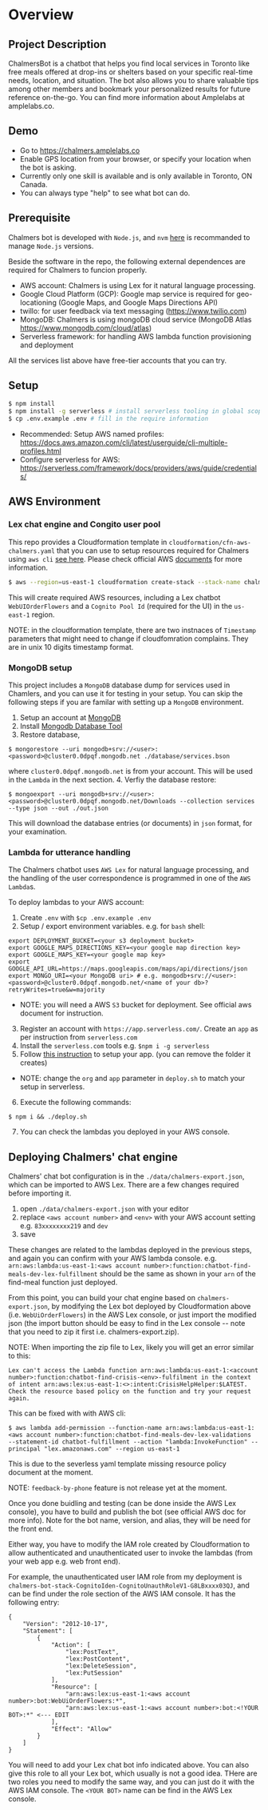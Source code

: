 # Overview

## Project Description

ChalmersBot is a chatbot that helps you find local services in Toronto like free meals offered at drop-ins or shelters based on your specific real-time needs, location, and situation. The bot also allows you to share valuable tips among other members and bookmark your personalized results for future reference on-the-go. You can find more information about Amplelabs at amplelabs.co.

## Demo

- Go to https://chalmers.amplelabs.co
- Enable GPS location from your browser, or specify your location when the bot is asking.
- Currently only one skill is available and is only available in Toronto, ON Canada.
- You can always type "help" to see what bot can do.

## Prerequisite

Chalmers bot is developed with `Node.js`, and `nvm` [here](https://github.com/nvm-sh/nvm) is recommanded to manage `Node.js` versions.

Beside the software in the repo, the following external dependences are required for Chalmers to funcion properly.
- AWS account: Chalmers is using Lex for it natural language processing.
- Google Cloud Platform (GCP): Google map service is required for geo-locationing (Google Maps, and Google Maps Directions API)
- twillo: for user feedback via text messaging (https://www.twilio.com)
- MongoDB: Chalmers is using mongoDB cloud service (MongoDB Atlas https://www.mongodb.com/cloud/atlas)
- Serverless framework: for handling AWS lambda function provisioning and deployment

All the services list above have free-tier accounts that you can try.

## Setup

```bash
$ npm install
$ npm install -g serverless # install serverless tooling in global scope (https://www.serverless.com/framework/docs/)
$ cp .env.example .env # fill in the require information
```
- Recommended: Setup AWS named profiles: https://docs.aws.amazon.com/cli/latest/userguide/cli-multiple-profiles.html
- Configure serverless for AWS: https://serverless.com/framework/docs/providers/aws/guide/credentials/

## AWS Environment

### Lex chat engine and Congito user pool

This repo provides a Cloudformation template in `cloudformation/cfn-aws-chalmers.yaml` that you can use to setup resources required for Chalmers using `aws cli` [see here](https://aws.amazon.com/cli/). Please check official AWS [documents](https://docs.aws.amazon.com/cli/latest/reference/cloudformation/index.html) for more information.

```bash
$ aws --region=us-east-1 cloudformation create-stack --stack-name chalmers-bot-stack --template-body file://./cloudformation/cfn-aws-chalmers.yaml --capabilities CAPABILITY_IAM
```

This will create required AWS resources, including a Lex chatbot `WebUIOrderFlowers` and a `Cognito Pool Id` (required for the UI) in the `us-east-1` region.  

NOTE: in the cloudformation template, there are two instnaces of `Timestamp` parameters that might need to change if cloudfomration complains. They are in unix 10 digits timestamp format.

### MongoDB setup
This project includes a `MongoDB` database dump for services used in Chamlers, and you can use it for testing in your setup. You can skip the following steps if you are familar with setting up a `MongoDB` environment.

1. Setup an account at [MongoDB](https://cloud.mongodb.com)
2. Install [Mongodb Database Tool](https://docs.mongodb.com/database-tools/)
3. Restore database,
```
$ mongorestore --uri mongodb+srv://<user>:<password>@cluster0.0dpqf.mongodb.net ./database/services.bson
```
where `cluster0.0dpqf.mongodb.net` is from your account. This will be used in the `Lambda` in the next section.
4. Verfiy the database restore:
```
$ mongoexport --uri mongodb+srv://<user>:<password>@cluster0.0dpqf.mongodb.net/Downloads --collection services --type json --out ./out.json
```
This will download the database entries (or documents) in `json` format, for your examination.

### Lambda for utterance handling

The Chalmers chatbot uses `AWS Lex` for natural language processing, and the handling of the user correspondence is programmed in one of the `AWS Lambda`s.

To deploy lambdas to your AWS account:
1. Create `.env` with `$cp .env.example .env`
2. Setup / export environment variables. e.g. for `bash` shell:
```  
export DEPLOYMENT_BUCKET=<your s3 deployment bucket>
export GOOGLE_MAPS_DIRECTIONS_KEY=<your google map direction key>
export GOOGLE_MAPS_KEY=<your google map key>
export GOOGLE_API_URL=https://maps.googleapis.com/maps/api/directions/json
export MONGO_URI=<your MongoDB uri> # e.g. mongodb+srv://<user>:<password>@cluster0.0dpqf.mongodb.net/<name of your db>?retryWrites=true&w=majority
```
  - NOTE: you will need a AWS `S3` bucket for deployment. See official aws document for instruction.
3. Register an account with `https://app.serverless.com/`. Create an `app` as per instruction from `serverless.com`
4. Install the `serverless.com` tools e.g. `$npm i -g serverless`
5. Follow [this instruction](https://www.serverless.com/framework/docs/getting-started/) to setup your app. (you can remove the folder it creates)
  - NOTE: change the `org` and `app` parameter in `deploy.sh` to match your setup in serverless.
6. Execute the following commands:
```
$ npm i && ./deploy.sh
```
7. You can check the lambdas you deployed in your AWS console.


## Deploying Chalmers' chat engine

Chalmers' chat bot configuration is in the `./data/chalmers-export.json`, which can be imported to AWS Lex. There are a few changes required before importing it.

1. open `./data/chalmers-export.json` with your editor
2. replace `<aws account number>` and `<env>` with your AWS account setting e.g. `83xxxxxxxx219` and `dev`
3. save

These changes are related to the lambdas deployed in the previous steps, and again you can confirm with your AWS lambda console. e.g.  `arn:aws:lambda:us-east-1:<aws account number>:function:chatbot-find-meals-dev-lex-fulfillment` should be the same as shown in your `arn` of the find-meal function just deployed. 

From this point, you can build your chat engine based on `chalmers-export.json`, by modifying the Lex bot deployed by Cloudformation above (i.e. `WebUiOrderFlowers`) in the AWS Lex console, or just import the modified json (the import button should be easy to find in the Lex console -- note that you need to zip it first i.e. chalmers-export.zip).

NOTE: When importing the zip file to Lex, likely you will get an error similar to this:
```
Lex can't access the Lambda function arn:aws:lambda:us-east-1:<account number>:function:chatbot-find-crisis-<env>-fulfilment in the context of intent arn:aws:lex:us-east-1:<>:intent:CrisisHelpHelper:$LATEST. Check the resource based policy on the function and try your request again.
```

This can be fixed with with AWS cli:
```
$ aws lambda add-permission --function-name arn:aws:lambda:us-east-1:<aws account number>:function:chatbot-find-meals-dev-lex-validations  --statement-id chatbot-fulfillment --action "lambda:InvokeFunction" --principal "lex.amazonaws.com" --region us-east-1
```
This is due to the severless yaml template missing resource policy document at the moment. 

NOTE: `feedback-by-phone` feature is not release yet at the moment.

Once you done buidling and testing (can be done inside the AWS Lex console), you have to build and publish the bot (see official AWS doc for more info). Note for the bot name, version, and alias, they will be need for the front end.

Either way, you have to modify the IAM role created by Cloudformation to allow authenticated and unauthenticated user to invoke the lambdas (from your web app e.g. web front end).

For example, the unauthenticated user IAM role from my deployment is `chalmers-bot-stack-CognitoIden-CognitoUnauthRoleV1-G8LBxxxx03QJ`, and can be find under the role section of the AWS IAM console. It has the following entry:

```
{
    "Version": "2012-10-17",
    "Statement": [
        {
            "Action": [
                "lex:PostText",
                "lex:PostContent",
                "lex:DeleteSession",
                "lex:PutSession"
            ],
            "Resource": [
                "arn:aws:lex:us-east-1:<aws account number>:bot:WebUiOrderFlowers:*",
                "arn:aws:lex:us-east-1:<aws account number>:bot:<!YOUR BOT>:*" <--- EDIT
            ],
            "Effect": "Allow"
        }
    ]
}
```

You will need to add your Lex chat bot info indicated above. You can also give this role to all your Lex bot, which usually is not a good idea.
THere are two roles you need to modify the same way, and you can just do it with the AWS IAM console. The `<YOUR BOT>` name can be find in the AWS Lex console. 


